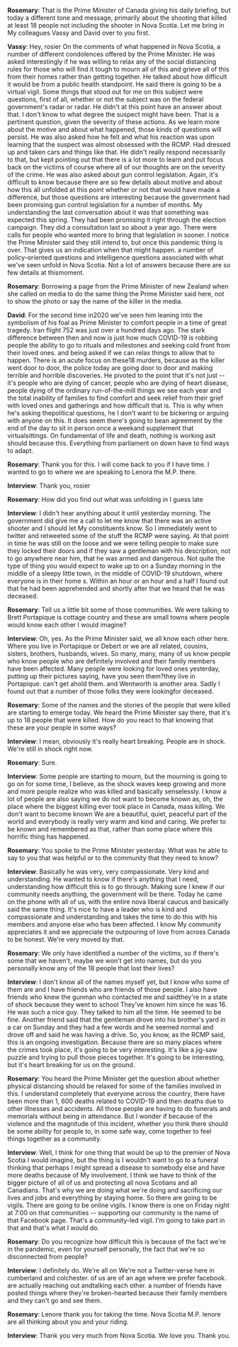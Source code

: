

**Rosemary**:
That is the Prime Minister of Canada giving his daily briefing, but today a different tone and message, primarily about the shooting that killed at least 18 people not including the shooter in Nova Scotia.
Let me bring in My colleagues Vassy  and David   over to you first.



**Vassy**:
Hey, rosier On the comments of what happened in Nova Scotia, a number of different condolences offered by the Prime Minister.
He was asked interestingly if he was willing to relax any of the social distancing rules for those who will find it tough to mourn all of this and grieve all of this from their homes rather than getting together.
He talked about how difficult it would be from a public health standpoint.
He said there is going to be a virtual vigil.
Some things that stood out for me on this subject were questions, first of all, whether or not the subject was on the federal government's radar or  radar.
He didn't at this point have an answer about that.
I don't know to what degree the suspect might have been.
That is a pertinent question, given the severity of these actions.
As we learn more about the motive and about what happened, those kinds of questions will persist.
He was also asked how he felt and what his reaction was upon learning that the suspect was almost obsessed with the RCMP.
Had dressed up and taken cars and things like that.
He didn't really respond necessarily to that, but kept pointing out that there is a lot more to learn and put focus back on the victims of course where all of our thoughts are on the severity of the crime.
He was also asked about gun control legislation.
Again, it's difficult to know because there are so few details about motive and about how this all unfolded at this point whether or not that would have made a difference, but those questions are interesting because the government had been promising gun control legislation for a number of months.
My understanding the last conversation about it was that something was expected this spring.
They had been promising it right through the election campaign.
They did a consultation last  so about a year ago.
There were calls for people who wanted more to bring that legislation in sooner.
I notice the Prime Minister said they still intend to, but once this pandemic thing is over.
That gives us an indication when that might happen.
a number of policy-oriented questions and intelligence questions associated with what we've seen unfold in Nova Scotia.
Not a lot of answers because there are so few details at thismoment.



**Rosemary**:
Borrowing a page from the Prime Minister of new Zealand  when she called on media to do the same thing the Prime Minister said here, not to show the photo or say the name of the killer in the media.



**David**:
For the second time in2020 we've seen him leaning into the symbolism of his foal as Prime Minister to comfort people in a time of great tragedy.
Iran flight 752 was just over a hundred days ago.
The stark difference between then and now is just how much COVID-19 is robbing people the ability to go to rituals and milestones and seeking cold front from their loved ones.
and being asked if we can relax things to allow that to happen.
There is an acute focus on these18 murders, because as the killer went door to door, the police today are going door to door and making terrible and horrible discoveries.
He pivoted to the point that it's not just -- it's people who are dying of cancer, people who are dying of heart disease, people dying of the ordinary run-of-the-mill things we see each year and the total inability of families to find comfort and seek relief from their grief with loved ones and gatherings and how difficult that is. This is why when he's asking thepolitical questions, he  I don't want to be bickering or arguing with anyone on this.
It does seem there's going to bean agreement by the end of the day to sit in person once a weekand supplement that  virtualsittings.
On fundamental  of life and death, nothing is working asit should because  this.
Everything from parliament on down have to find ways to adapt.



**Rosemary**:
Thank you for this.
I will come back to you if I have time.
I wanted to go to  where we are speaking to Lenora the M.P. there.



**Interview**:
Thank you, rosier



**Rosemary**:
How did you find out what was unfolding in  I guess late 



**Interview**:
I didn't hear anything about it until yesterday morning.
The government did give me a call to let me know that there was an active shooter and I should let My constituents know.
So I immediately went to twitter and retweeted some of the stuff the RCMP were saying.
At that point in time he was still on the loose and we were telling people to make sure they locked their doors and if they saw a gentleman with his description, not to go anywhere near him, that he was armed and dangerous.
Not quite the type of thing you would expect to wake up to on a Sunday morning in the middle of a sleepy little town, in the middle of COVID-19 shutdown, where everyone is in their home s. Within an hour or an hour and a half I found out that he had been apprehended and shortly after that we heard that he was deceased.



**Rosemary**:
Tell us a little bit some of those communities.
We were talking to Brett  Portapique is cottage country and these are small towns where people would know each other I would imagine?



**Interview**:
Oh, yes.
As the Prime Minister said, we all know each other here.
Where you live in Portapique or Debert or  we are all related, cousins, sisters, brothers, husbands, wives.
So many, many, many of us know people who know people who are definitely involved and their family members have been affected.
Many people were looking for loved ones yesterday, putting up their pictures saying, have you seen them?they live in Portapique.
 can't get ahold  them.
and Wentworth is another area.
Sadly I found out that a number of those folks they were lookingfor  deceased.



**Rosemary**:
Some of the names and the stories of the people that were killed are starting to emerge today.
We heard the Prime Minister say there,  that it's up to 18 people that were killed.
How do you react to that knowing that these are your people in some ways?



**Interview**:
I mean, obviously it's really heart breaking.
People are in shock.
We're still in shock right now.



**Rosemary**:
Sure.



**Interview**:
Some people are starting to mourn, but the mourning is going to go on for some time, I believe, as the shock waves keep growing and more and more people realize who was killed and basically senselessly.
I know a lot of people are also saying we do not want to become known as, oh, the place where the biggest killing ever took place in Canada, mass killing.
We don't want to become known  We are a beautiful, quiet, peaceful part of the world and everybody is really very warm and kind and caring.
We prefer to be known and remembered as that, rather than some place where this horrific thing has happened.



**Rosemary**:
You spoke to the Prime Minister yesterday.
What was he able to say to you that was helpful or to the community that they need to know?



**Interview**:
Basically he was very, very compassionate.
Very kind and understanding.
He wanted to know if there's anything that I need, understanding how difficult this is to go through.
Making sure I knew if our community needs anything, the government will be there.
Today he came on the phone with all of us, with the entire nova  liberal caucus and basically said the same thing.
It's nice to have a leader who is kind and compassionate and understanding and takes the time to do this with his members and anyone else who has been affected.
I know My community appreciates it and we appreciate the outpouring of love from across Canada to be honest.
We're very moved by that.



**Rosemary**:
We only have identified a number of the victims, so if there's some that we haven't, maybe we won't get into names, but do you personally know any of the 18 people that lost their lives?



**Interview**:
I don't know all of the names myself yet, but I know who some of them are and I have friends who are friends of those people.
I also have friends who knew the gunman who contacted me and saidthey're in a state of shock because they went to school  They've known him since he was 16. He was such a nice guy.
They talked to him all the time.
He seemed to be fine.
Another friend said that the gentleman drove into his brother's yard in a car on Sunday and they had a few words and he seemed normal and drove off and said he was having a drive.
So, you know, as the RCMP said, this is an ongoing investigation.
Because there are so many places where the crimes took place, it's going to be very interesting.
It's like a jig-saw puzzle and trying to pull those pieces together.
It's going to be interesting, but it's heart breaking for us on the ground.



**Rosemary**:
You heard the Prime Minister get the question about whether physical distancing should be relaxed for some of the families involved in this.
I understand completely that everyone across the country, there have been more than 1, 600 deaths related to COVID-19 and then deaths due to other illnesses and accidents.
All those people are having to do funerals and memorials without being in attendance.
But I wonder if because of the violence and the magnitude of this incident, whether you think there should be some ability for people to, in some safe way, come together to feel things together as a community.



**Interview**:
Well, I think for one thing that would be up to the premier of Nova Scotia I would imagine, but the thing is I wouldn't want to go to a funeral thinking that perhaps I might spread a disease to somebody else and have more deaths because of My involvement.
I think we have to think of the bigger picture of all of us and protecting all nova Scotians and all Canadians.
That's why we are doing what we're doing and sacrificing our lives and jobs and everything by staying home.
So there are going to be vigils.
There are going to be online vigils.
I know there is one on Friday night at 7:00 on  that communities --  supporting our community is the name of that Facebook page.
That's a community-led vigil.
I'm going to take part in that and that's what I would do.



**Rosemary**:
Do you recognize how difficult this is because of the fact we're in the pandemic, even for yourself personally, the fact that we're so disconnected from people?



**Interview**:
I definitely do. We're all on  We're not a Twitter-verse here in cumberland and colchester.
 of us are of an age where we prefer facebook.
 are actually reaching out andtalking  each other.
a number of friends have posted things where they're broken-hearted because  their family members and they can't go and see them.



**Rosemary**:
Lenore  thank you for taking the time.
Nova Scotia M.P. lenore   are all thinking about you and your riding.



**Interview**:
Thank you very much from Nova Scotia.
We love you.
Thank you.
